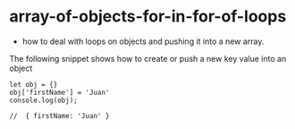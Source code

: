 # array-of-objects-for-in-for-of-loops

- how to deal with loops on objects and pushing it into a new array.

The following snippet shows how to create or push a new key value into an object
```
let obj = {}
obj['firstName'] = 'Juan'
console.log(obj);

//  { firstName: 'Juan' }
```
